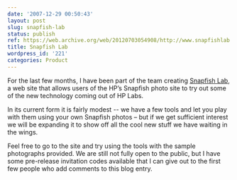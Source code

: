```yaml
---
date: '2007-12-29 00:50:43'
layout: post
slug: snapfish-lab
status: publish
ref: https://web.archive.org/web/20120703054908/http://www.snapfishlab.com/
title: Snapfish Lab
wordpress_id: '221'
categories: Product
---
```


For the last few months, I have been part of the team creating [Snapfish Lab](https://web.archive.org/web/20120703054908/http://www.snapfishlab.com/), a web site that allows users of the HP’s Snapfish photo site to try out some of the new technology coming out of HP Labs.

In its current form it is fairly modest -- we have a few tools and let you play with them using your own Snapfish photos – but if we get sufficient interest we will be expanding it to show off all the cool new stuff we have waiting in the wings.

Feel free to go to the site and try using the tools with the sample photographs provided.  We are still not fully open to the public, but I have some pre-release invitation codes available that I can give out to the first few people who add comments to this blog entry.

